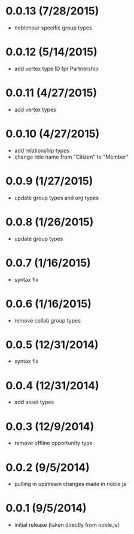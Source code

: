 # 0.0.13 (7/28/2015)
 * noblehour specific group types

# 0.0.12 (5/14/2015)
 * add vertex type ID fpr Partnership

# 0.0.11 (4/27/2015)
 * add vertex types

# 0.0.10 (4/27/2015)
 * add relationship types
 * change role name from "Citizen" to "Member"

# 0.0.9 (1/27/2015)
 * update group types and org types

# 0.0.8 (1/26/2015)
 * update group types

# 0.0.7 (1/16/2015)
 * syntax fix

# 0.0.6 (1/16/2015)
 * remove collab group types

# 0.0.5 (12/31/2014)
 * syntax fix

# 0.0.4 (12/31/2014)
 * add asset types

# 0.0.3 (12/9/2014)
 * remove offline opportunity type

# 0.0.2 (9/5/2014)
 * pulling in upstream changes made in noble.js

# 0.0.1 (9/5/2014)
 * initial release (taken directly from noble.js)
